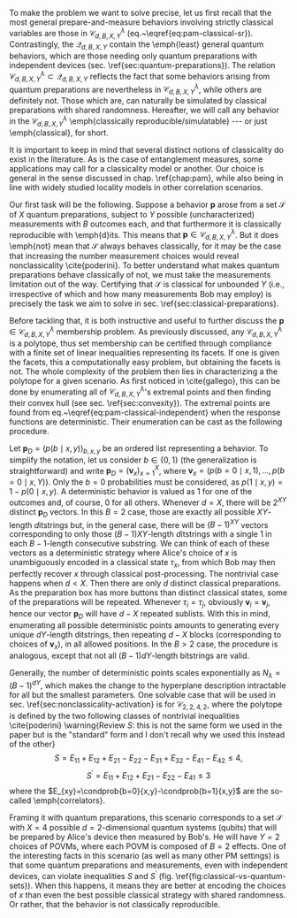 To make the problem we want to solve precise, let us first recall that  the most general prepare-and-measure behaviors involving strictly classical variables are those in $\mathcal{C}^\lambda_{d,B,X,Y}$ (eq.~\eqref{eq:pam-classical-sr}).  Contrastingly, the $\mathcal{Q}_{d,B,X,Y}$ contain the \emph{least} general quantum behaviors, which are those needing only quantum preparations with independent devices (sec. \ref{sec:quantum-preparations}). The relation $\mathcal{C}_{d,B,X,Y}^\lambda \subset \mathcal{Q}_{d,B,X,Y}$  reflects the fact that some behaviors arising from quantum preparations are nevertheless in $\mathcal{C}_{d,B,X,Y}^\lambda$, while others are definitely not. Those which are, can naturally be simulated by classical preparations with shared randomness. Hereafter, we will call any behavior in the $\mathcal{C}^\lambda_{d,B,X,Y}$ \emph{classically reproducible/simulatable} --- or just \emph{classical}, for short.

It is important to keep in mind that several distinct notions of classicality do exist in the literature. As is the case of entanglement measures, some applications may call for a classicality model or another. Our choice is general in the sense discussed in chap. \ref{chap:pam}, while also being in line with widely studied locality models in other correlation scenarios.

Our first task will be the following. Suppose a behavior $\mathbf{p}$ arose from a set $\mathcal{S}$ of $X$ quantum preparations, subject to $Y$ possible (uncharacterized) measurements with $B$ outcomes each, and that furthermore it is classically reproducible with \emph{d}its. This means that $\mathbf{p} \in \mathcal{C}_{d,B,X,Y}^\lambda$. But it does \emph{not} mean that $\mathcal{S}$ always behaves classically, for it may be the case that increasing the number measurement choices would reveal nonclassicality \cite{poderini}. To better understand what makes quantum preparations behave classically of not, we must take the measurements limitation out of the way. Certifying that $\mathcal{S}$ is classical for unbounded $Y$ (i.e., irrespective of which and how many measurements Bob may employ) is precisely the task we aim to solve in sec. \ref{sec:classical-preparations}.

Before tackling that, it is both instructive and useful to further discuss the $\mathbf{p} \in \mathcal{C}_{d,B,X,Y}^\lambda$ membership problem. As previously discussed, any $\mathcal{C}_{d,B,X,Y}^\lambda$ is a polytope, thus set membership can be certified through compliance with a finite set of linear inequalities representing its facets. If one is given the facets, this a computationally easy problem, but obtaining the facets is not. The whole complexity of the problem then lies in characterizing a the polytope for a given scenario. As first noticed in \cite{gallego}, this can be done by enumerating all of $\mathcal{C}_{d,B,X,Y}^\lambda$'s extremal points and then finding their convex hull (see sec. \ref{sec:convexity}). The extremal points are found from eq.~\eqref{eq:pam-classical-independent} when the response functions are deterministic. Their enumeration can be cast as the following procedure.

Let $\mathbf{p}_D = \left( p(b \mid x, y) \right)_{b, x, y}$ be an ordered list representing a behavior. To simplify the notation, let us consider $b \in \{ 0, 1\}$ (the generalization is straightforward) and write $\mathbf{p}_D = \left( \mathbf{v}_x \right)_{x=1}^X$, where $\mathbf{v}_x = \left( p(b = 0 \mid x, 1), \ldots, p(b = 0 \mid x, Y ) \right)$. Only the $b=0$ probabilities must be considered, as $p(1 \mid x, y) = 1 - p(0 \mid x, y)$. A deterministic behavior is valued as $1$ for one of the outcomes and, of course, $0$ for all others. Whenever $d = X$, there will be $2^{XY}$ distinct $\mathbf{p}_D$ vectors. In this $B=2$ case, those are exactly all possible $XY$-length $d$itstrings but, in the general case, there will be $(B-1)^{XY}$ vectors corresponding to only those $(B-1)XY$-length $d$itstrings with a single $1$ in each $B-1$-length consecutive substring. We can think of each of these vectors as a deterministic strategy where Alice's choice of $x$ is unambiguously encoded in a classical state $\tau_x$, from which Bob may then perfectly recover $x$ through classical post-processing. The nontrivial case happens when $d < X$. Then there are only $d$ distinct classical preparations. As the preparation box has more buttons than distinct classical states, some of the preparations will be repeated. Whenever $\tau_i = \tau_j$, obviously $\mathbf{v}_i = \mathbf{v}_j$, hence our vector $\mathbf{p}_D$ will have $d - X$ repeated sublists. With this in mind, enumerating all possible deterministic points amounts to generating every unique $dY$-length ditstrings, then repeating $d-X$ blocks (corresponding to choices of $\mathbf{v}_x$), in all allowed positions. In the $B>2$ case, the procedure is analogous, except that not all $(B-1)dY$-length bitstrings are valid.

Generally, the number of deterministic points scales exponentially as $N_\lambda \propto (B-1)^{dY}$, which makes the change to the hyperplane description intractable for all but the smallest parameters. One solvable case that will be used in sec. \ref{sec:nonclassicality-activation} is for $\mathcal{C}_{2,2,4,2}$, where the polytope is defined by the two following classes of nontrivial inequalities \cite{poderini}
\warning{Review $S$: this is not the same form we used in the paper but is the "standard" form and I don't recall why we used this instead of the other}
$$
S = E_{11} + E_{12} + E_{21} - E_{22} - E_{31} + E_{32} - E_{41} - E_{42} \leq 4,
$$
$$
S^\prime = E_{11} + E_{12} + E_{21} - E_{22} - E_{41} \leq 3
$$
where the $E_{xy}=\condprob{b=0}{x,y}-\condprob{b=1}{x,y}$ are the so-called \emph{correlators}.

Framing it with quantum preparations, this scenario corresponds to a set $\mathcal{S}$ with $X=4$ possible $d=2$-dimensional quantum systems (qubits) that will be prepared by Alice's device then measured by Bob's. He will have $Y=2$ choices of POVMs, where each POVM is composed of $B=2$ effects. One of the interesting facts in this scenario (as well as many other PM settings) is that some quantum preparations and measurements, even with independent devices, can violate inequalities $S$ and $S^\prime$ (fig. \ref{fig:classical-vs-quantum-sets}). When this happens, it means they are better at encoding the choices of $x$ than even the best possible classical strategy with shared randomness. Or rather, that the behavior is not classically reproducible.



